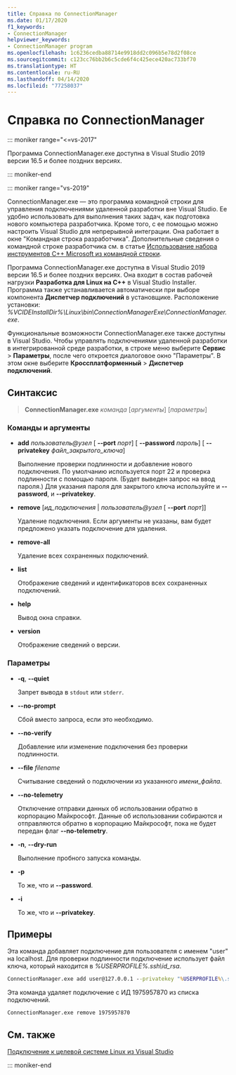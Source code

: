 ```yaml
---
title: Справка по ConnectionManager
ms.date: 01/17/2020
f1_keywords:
- ConnectionManager
helpviewer_keywords:
- ConnectionManager program
ms.openlocfilehash: 1c6236cedba88714e9918dd2c096b5e78d2f08ce
ms.sourcegitcommit: c123cc76bb2b6c5cde6f4c425ece420ac733bf70
ms.translationtype: HT
ms.contentlocale: ru-RU
ms.lasthandoff: 04/14/2020
ms.locfileid: "77258037"
---
```

# <a name="connectionmanager-reference"></a>Справка по ConnectionManager

::: moniker range="<=vs-2017"

Программа ConnectionManager.exe доступна в Visual Studio 2019 версии 16.5 и более поздних версиях.

::: moniker-end

::: moniker range="vs-2019"

ConnectionManager.exe — это программа командной строки для управления подключениями удаленной разработки вне Visual Studio. Ее удобно использовать для выполнения таких задач, как подготовка нового компьютера разработчика. Кроме того, с ее помощью можно настроить Visual Studio для непрерывной интеграции. Она работает в окне "Командная строка разработчика". Дополнительные сведения о командной строке разработчика см. в статье [Использование набора инструментов C++ Microsoft из командной строки](../build/building-on-the-command-line.md).

Программа ConnectionManager.exe доступна в Visual Studio 2019 версии 16.5 и более поздних версиях. Она входит в состав рабочей нагрузки **Разработка для Linux на C++** в Visual Studio Installer. Программа также устанавливается автоматически при выборе компонента **Диспетчер подключений** в установщике. Расположение установки: *%VCIDEInstallDir%\\Linux\\bin\\ConnectionManagerExe\\ConnectionManager.exe*.

Функциональные возможности ConnectionManager.exe также доступны в Visual Studio. Чтобы управлять подключениями удаленной разработки в интегрированной среде разработки, в строке меню выберите **Сервис** > **Параметры**, после чего откроется диалоговое окно "Параметры". В этом окне выберите **Кроссплатформенный** > **Диспетчер подключений**.

## <a name="syntax"></a>Синтаксис

> **ConnectionManager.exe** *команда* \[*аргументы*] \[*параметры*]

### <a name="commands-and-arguments"></a>Команды и аргументы

- **add** *пользователь\@узел* \[ **--port** *порт*] \[ **--password** *пароль*] \[ **--privatekey** *файл_закрытого_ключа*]

  Выполнение проверки подлинности и добавление нового подключения. По умолчанию используется порт 22 и проверка подлинности с помощью пароля. (Будет выведен запрос на ввод пароля.) Для указания пароля для закрытого ключа используйте и **--password**, и **--privatekey**.

- **remove** \[*ид_подключения* \| *пользователь\@узел* \[ **--port** *порт*]]

  Удаление подключения. Если аргументы не указаны, вам будет предложено указать подключение для удаления.

- **remove-all**

  Удаление всех сохраненных подключений.

- **list**

  Отображение сведений и идентификаторов всех сохраненных подключений.

- **help**

  Вывод окна справки.

- **version**

  Отображение сведений о версии.

### <a name="options"></a>Параметры

- **-q**, **--quiet**

  Запрет вывода в `stdout` или `stderr`.

- **--no-prompt**

  Сбой вместо запроса, если это необходимо.

- **--no-verify**

  Добавление или изменение подключения без проверки подлинности.

- **--file** *filename*

  Считывание сведений о подключении из указанного *имени_файла*.

- **--no-telemetry**

  Отключение отправки данных об использовании обратно в корпорацию Майкрософт. Данные об использовании собираются и отправляются обратно в корпорацию Майкрософт, пока не будет передан флаг **--no-telemetry**.  

- **-n**, **--dry-run**

  Выполнение пробного запуска команды.

- **-p**

  То же, что и **--password**.

- **-i**

  То же, что и **--privatekey**.

## <a name="examples"></a>Примеры

Эта команда добавляет подключение для пользователя с именем "user" на localhost. Для проверки подлинности подключение использует файл ключа, который находится в *%USERPROFILE%\.ssh\id_rsa*.

```cmd
ConnectionManager.exe add user@127.0.0.1 --privatekey "%USERPROFILE%\.ssh\id_rsa"
```

Эта команда удаляет подключение с ИД 1975957870 из списка подключений.

```cmd
ConnectionManager.exe remove 1975957870
```

## <a name="see-also"></a>См. также

[Подключение к целевой системе Linux из Visual Studio](connect-to-your-remote-linux-computer.md)

::: moniker-end
